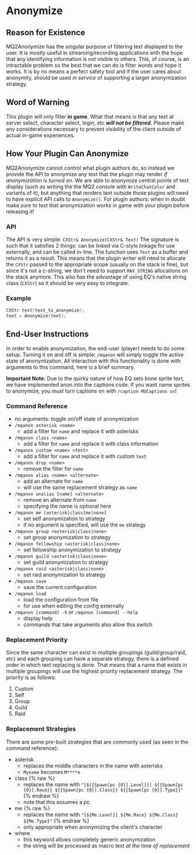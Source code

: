 # Anonymize

## Reason for Existence
MQ2Anonymize has the singular purpose of filtering text displayed to the user. It is mostly useful in streaming/recording applications with the hope that any identifying information is not visible to others. This, of course, is an intractable problem so the best that we can do is filter _words_ and hope it works. It is by no means a perfect safety tool and if the user cares about anonymity, should be used _in service_ of supporting a larger anonymization strategy.

## Word of Warning
This plugin will only filter **in game**. What that means is that any text at server select, character select, login, etc ***will not be filtered***. Please make any considerations necessary to prevent visibility of the client outside of actual in-game experiences.

## How Your Plugin Can Anonymize
MQ2Anonymize cannot control what plugin authors do, so instead we provide the API to anonymize any text that the plugin may render _if anonymization is turned on_. We are able to anonymize central points of text display (such as writing the the MQ2 console with `WriteChatColor` and variants of it), but anything that renders text outside those plugins will need to have explicit API calls to `Anonymize()`. For plugin authors: when in doubt make sure to test that anonymization works in game with your plugin before releasing it!

### API
The API is very simple: `CXStr& Anonymize(CXStr& Text)`
The signature is such that it satisfies 2 things: can be linked via C-style linkage for use externally, and can be called in-line. The function uses `Text` as a buffer and returns it as a result. This means that the plugin writer will need to allocate the `CXStr` passed to the appropriate scope (usually on the stack is fine), but since it's not a c-string, we don't need to support `MAX_STRING` allocations on the stack anymore. This also has the advantage of using EQ's native string class (`CXStr`) so it should be very easy to integrate.

### Example
```cpp
CXStr text(text_to_anonymize);
text = Anonymize(text);
```

## End-User Instructions
In order to enable anonymization, the end-user (player) needs to do some setup. Turning it on and off is simple: `/mqanon` will simply toggle the active state of anonymization. All interaction with this functionality is done with arguments to this command, here is a brief summary.

**Important Note:** Due to the quirky nature of how EQ sets bone sprite text, we have implemented anon into the captions code. If you want name sprites to anonymize, you _must_ turn captions on with `/caption MQCaptions on`!

### Command Reference
 - no arguments: toggle on/off state of anonymization
 - `/mqanon asterisk <name>`
   - add a filter for `name` and replace it with asterisks
 - `/mqanon class <name>`
   - add a filter for `name` and replace it with class information
 - `/mqanon custom <name> <text>`
   - add a filter for `name` and replace it with custom `text`
 - `/mqanon drop <name>`
   - remove the filter for `name`
 - `/mqanon alias <name> <alternate>`
   - add an alternate for `name`
   - will use the same replacement strategy as `name`
 - `/mqanon unalias [name] <alternate>`
   - remove an alternate from `name`
   - specifying the name is optional here
 - `/mqanon me [asterisk|class|me|none]`
   - set self anonymization to strategy
   - if no argument is specified, will use the `me` strategy
 - `/mqanon group <asterisk|class|none>`
   - set group anonymization to strategy
 - `/mqanon fellowship <asterisk|class|none>`
   - set fellowship anonymization to strategy
 - `/mqanon guild <asterisk|class|none>`
   - set guild anonymization to strategy
 - `/mqanon raid <asterisk|class|none>`
   - set raid anonymization to strategy
 - `/mqanon save`
   - save the current configuration
 - `/mqanon load`
   - load the configuration from file
   - for use when editing the config externally
 - `/mqanon [command] -h` or `/mqanon [command] --help`
   - display help
   - commands that take arguments also allow this switch

### Replacement Priority
Since the same character can exist in multiple groupings (guild/group/raid, etc) and each grouping can have a separate strategy, there is a defined order in which text replacing is done. That means that a name that exists in multiple groupings will use the highest priority replacement strategy. The priority is as follows:
1) Custom
2) Self
3) Group
4) Guild
5) Raid

### Replacement Strategies
There are some pre-built strategies that are commonly used (as seen in the command reference):
 - asterisk
   - replaces the middle characters in the name with asterisks
   - `Myname` becomes `M****e`
 - class
   {% raw %}
   - replaces the name with `"[${{Spawn[pc {0}].Level}}] ${{Spawn[pc {0}].Race}} ${{Spawn[pc {0}].Class}} ${{Spawn[pc {0}].Type}}"`
   {% endraw %}
   - note that this assumes a pc
 - me
   {% raw %}
   - replaces the name with `"[${Me.Level}] ${Me.Race} ${Me.Class} ${Me.Type}"`
   {% endraw %}
   - only appropriate when anonymizing the client's character
 - where
   - this keyword allows completely generic anonymization
   - the string will be processed as macro text _at the time of replacement_
